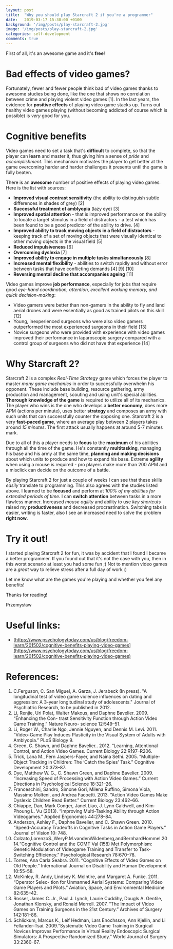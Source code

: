 ```yaml
---
layout: post
title:  "Why you should play Starcraft 2 if you're a programmer"
date:   2019-03-17 15:30:00 +0100
background: '/img/posts/play-starcraft-2.jpg'
image: '/img/posts/play-starcraft-2.jpg'
categories: self-development
comments: true
---
```


First of all, it's an awesome game and it's **free**!

# Bad effects of video games?

Fortunately, fewer and fewer people think bad of video games thanks to awesome studies being done, like the one that shows no correlation between
crime and playing violent video games [1]. In the last years, the evidence for **positive effects** of playing video game stacks up. Turns out healthy
video games playing (without becoming addicted of course which is possible) is *very* good for you.

# Cognitive benefits

Video games need to set a task that's **difficult** to complete, so that the player can **learn** and master it, thus giving him a sense of *pride*
and *accomplishment*. This mechanism motivates the player to get better at the game overcoming harder and harder challenges it presents until the game
is fully beaten.

There is an **awesome** number of positive effects of playing video games. Here is the list with sources:
* **Improved visual contrast sensitivity** (the ability to distinguish subtle differences in shades of grey) [2]
* **Successful treatment of amblyopia** (lazy eye) [3]
* **Improved spatial attention** - that is improved performance on the ability to locate a target stimulus in a field of distractors - a test which
  has been found to be a good predictor of the ability to drive. [4]
* **Improved ability to track moving objects in a field of distractors** - keeping track of a set of moving objects that were visually identical
  to other moving objects in the visual field [5]
* **Reduced impulsiveness** [6]
* **Overcoming dyslexia** [7]
* **Improved ability to engage in multiple tasks simultaneously** [8]
* **Increased mental flexibility** - abilities to switch rapidly and without error between tasks that have conflicting demands [4] [9] [10]
* **Reversing mental decline that accompanies ageing** [11]

Video games improve **job performance**, especially for jobs that require good *eye-hand coordination, attention, excellent working memory,
and quick decision-making*:
* Video gamers were better than non-gamers in the ability to fly and land aerial drones and were essentially as good as trained pilots on this skill [12]
* Young, inexperienced surgeons who were also video gamers outperformed the most experienced surgeons in their field [13]
* Novice surgeons who were provided with experience with video games improved their performance in laparoscopic surgery compared with a control
  group of surgeons who did not have that experience [14]


# Why Starcraft 2?

Starcraft 2 is a complex *Real-Time Strategy* game which forces the player to master *many game mechanics* in order to successfully overwhelm his opponent.
These include base building, resource gathering, army production and management, scouting and using unit's special abilities. **Thorough knowledge
of the game** is required to utilize all of its mechanics. The player who wins is the one who develops a **better economy**, does more APM (actions per
minute), uses better **strategy** and composes an army with such units that can successfully counter the opposing one. Starcraft 2 is a very
**fast-paced game**, where an average play between 2 players takes around *15 minutes*. The first attack usually happens at around 5-7 minutes mark.

Due to all of this a player needs to **focus** to the **maximum** of his abilities through all the time of the game. He's constantly **multitasking**,
managing his base and his army at the same time, **planning and making decisions** about which units to produce and how to expand his base.
Extreme **agility** when using a mouse is required - pro players make more than 200 APM and a misclick can decide on the outcome of a battle.

By playing Starcraft 2 for just a couple of weeks I can see that these skills *easily* translate to programming. This also agrees with the studies
listed above. I learned to be **focused** and perform at *100% of my abilities for extended periods of time*. I can **switch attention** between
tasks in a more flawless manner. Increased *mouse agility* and ability to use *key shortcuts* raised my **productiveness** and decreased
procrastination. Switching tabs is easier, writing is faster, also I see an increased need to solve the problem **right now**.

# Try it out!

I started playing Starcraft 2 for fun, it was by accident that I found I became a better programmer. If you found out that
it's not the case with you, then in this worst scenario at least you had some fun ;) Not to mention video games are a *great* way to
relieve stress after a full day of work :)

Let me know what are the games you're playing and whether you feel any benefits!

Thanks for reading!

Przemysław

# Useful links:
* [https://www.psychologytoday.com/us/blog/freedom-learn/201502/cognitive-benefits-playing-video-games](https://www.psychologytoday.com/us/blog/freedom-learn/201502/cognitive-benefits-playing-video-games)

# References:
1. C.Ferguson, C. San Miguel, A. Garza, J. Jerabeck (In press). "A longitudinal test of video game violence influences on dating and aggression: A 3-year longitudinal study of adolescents." Journal of Psychiatric Research, to be published in 2012.
1. Li, Renjie, Uri Polat, Walter Makous, and Daphne Bavelier. 2009. “Enhancing the Con- trast Sensitivity Function through Action Video Game Training.” Nature Neuro- science 12:549–51.
1. Li, Roger W., Charlie Ngo, Jennie Nguyen, and Dennis M. Levi. 2011. “Video-Game Play Induces Plasticity in the Visual System of Adults with Amblyopia.” PLoS Biology 9.
1. Green, C. Shawn, and Daphne Bavelier.. 2012. “Learning, Attentional Control, and Action Video Games. Current Biology 22:R197–R206.
1. Trick, Lana M., Fern Jaspers-Fayer, and Naina Sethi. 2005. “Multiple-Object Tracking in Children: The ‘Catch the Spies’ Task.” Cognitive Development 20:373–87.
1. Dye, Matthew W. G., C. Shawn Green, and Daphne Bavelier. 2009. “Increasing Speed of Processing with Action Video Games.” Current Directions in Psychological Science 18:321–26.
1. Franceschini, Sandro, Simone Gori, Milena Ruffino, Simona Viola, Massimo Molteni, and Andrea Facoetti. 2013. “Action Video Games Make Dyslexic Children Read Better.” Current Biology 23:462–66.
1. Chiappe, Dan, Mark Conger, Janet Liao, J. Lynn Caldwell, and Kim-Phoung L. Vu (2013). “Improving Multi-Tasking Ability through Action Videogames.” Applied Ergonomics 44:278–84.
1. Anderson, Ashley F., Daphne Bavelier, and C. Shawn Green. 2010. “Speed-Accuracy Tradeoffs in Cognitive Tasks in Action Game Players.” Journal of Vision 10: 748.
1. Colzato,LorenzoS.,WeryP.M.vandenWildenberg,andBernhardHommel.2014.“Cognitive Control and the COMT Val (158) Met Polymorphism: Genetic Modulation of Videogame Training and Transfer to Task-Switching Efficiency.” Psychological Research 78:670–78.
1. Torres, Ana Carla Seabra. 2011. “Cognitive Effects of Video Games on Old People.” International Journal on Disability and Human Development 10:55–58.
1. McKinley, R. Andy, Lindsey K. McIntire, and Margaret A. Funke. 2011. “Operator Selec- tion for Unmanned Aerial Systems: Comparing Video Game Players and Pilots.” Aviation, Space, and Environmental Medicine 82:635–42.
1. Rosser, James C. Jr., Paul J. Lynch, Laurie Cuddihy, Dougls A. Gentile, Jonathan Klonsky, and Ronald Merrell. 2007. “The Impact of Video Games on Training Surgeons in the 21st Century.” Archives of Surgery 142:181–86.
1. Schlickum, Marcus K., Leif Hedman, Lars Enochsson, Ann Kjellin, and Li Fellander-Tsai. 2009.“Systematic Video Game Training in Surgical Novices Improves Performance in Virtual Reality Endoscopic Surgical Simulators: A Prospective Randomized Study.” World Journal of Surgery 33:2360–67.

